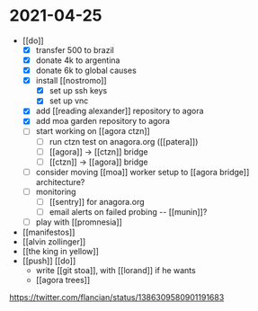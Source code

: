 # 2021-04-25

- [[do]]
  - [x] transfer 500 to brazil
  - [x] donate 4k to argentina
  - [x] donate 6k to global causes
  - [x] install [[nostromo]]
    - [x] set up ssh keys
    - [x] set up vnc
  - [x] add [[reading alexander]] repository to agora
  - [x] add moa garden repository to agora
  - [ ] start working on [[agora ctzn]]
    - [ ] run ctzn test on anagora.org ([[patera]]) 
    - [ ] [[agora]] -> [[ctzn]] bridge
    - [ ] [[ctzn]] -> [[agora]] bridge
  - [ ] consider moving [[moa]] worker setup to [[agora bridge]] architecture?
  - [ ] monitoring
    - [ ] [[sentry]] for anagora.org
    - [ ] email alerts on failed probing -- [[munin]]?
  - [ ] play with [[promnesia]]
- [[manifestos]]
- [[alvin zollinger]]
- [[the king in yellow]]
- [[push]] [[do]]
  - write [[git stoa]], with [[lorand]] if he wants
  - [[agora trees]]

https://twitter.com/flancian/status/1386309580901191683